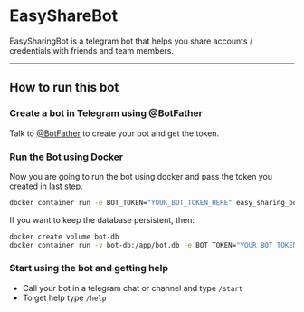 # EasyShareBot

EasySharingBot is a telegram bot that helps you share accounts / credentials with friends and team members.

- - -
## How to run this bot

### Create a bot in Telegram using @BotFather

Talk to [@BotFather](https://telegram.me/botfather) to create your bot and get the token.


### Run the Bot using Docker

Now you are going to run the bot using docker and pass the token you created in last step.

```bash
docker container run -e BOT_TOKEN="YOUR_BOT_TOKEN_HERE" easy_sharing_bot
```

If you want to keep the database persistent, then:

```bash
docker create volume bot-db
docker container run -v bot-db:/app/bot.db -e BOT_TOKEN="YOUR_BOT_TOKEN_HERE" easy_sharing_bot
```

### Start using the bot and getting help

* Call your bot in a telegram chat or channel and type ```/start```
* To get help type ```/help```
